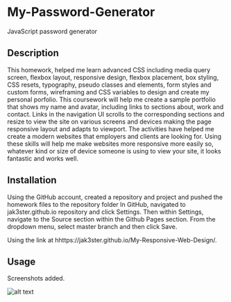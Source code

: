 # My-Password-Generator
JavaScript password generator

## Description

This homework, helped me learn advanced CSS including media query screen, flexbox layout, responsive design, flexbox placement, box styling, CSS resets, typography, pseudo classes and elements, form styles and custom forms, wireframing and CSS variables to design and create my personal porfolio. This coursework will help me create a sample portfolio that shows my name and avatar, including links to sections about, work and contact. Links in the navigation UI scrolls to the corresponding sections and resize to view the site on various screens and devices making the page responsive layout and adapts to viewport. The activities have helped me create a modern websites that employers and clients are looking for. Using these skills will help me make websites more responsive more easily so, whatever kind or size of device someone is using to view your site, it looks fantastic and works well.

## Installation

Using the GitHub account, created a repository and project and pushed the homework files to the repository folder
In GitHub, navigated to jak3ster.github.io repository and click Settings.
Then within Settings, navigate to the Source section within the Github Pages section. 
From the dropdown menu, select master branch and then click Save.

Using the link at hhttps://jak3ster.github.io/My-Responsive-Web-Design/.

## Usage

Screenshots added.

![alt text](./assets/images/homework2-screenshot.png)